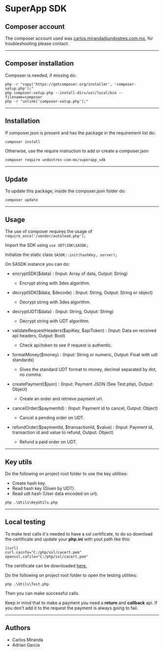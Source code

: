 # SuperApp SDK

## Composer account

The composer account used was carlos.miranda@undostres.com.mx, for troubleshooting please contact.

---

## Composer installation

Composer is needed, if missing do:

```
php -r "copy('https://getcomposer.org/installer', 'composer-setup.php');"
php composer-setup.php --install-dir=/usr/local/bin --filename=composer
php -r "unlink('composer-setup.php');"
```

---

## Installation

If composer.json is present and has the package in the requirement list do:

```
composer install
``` 

Otherwise, use the require instruction to add or create a composer.json

```
composer require undostres-com-mx/superapp_sdk
```

---

## Update

To update this package, inside the composer.json folder do:

```
composer update
``` 

---

## Usage

The use of composer requires the usage of `require_once('/vendor/autoload.php');`

Import the SDK using `use UDT\SDK\SASDK;`

Initialize the static class `SASDK::init(hashKey, server);`

On SASDK instance you can do:

- encryptSDK($data) : (Input: Array of data, Output: String)
  - Encrypt string with 3des algorithm.

- decryptSDK($data, $decode) : (Input: String, Output: String or object)
  - Decrypt string with 3des algorithm.

- decryptUDT($data) : (Input: String, Output: String)
  - Decrypt string with UDT algorithm.

- validateRequestHeaders($apiKey, $apiToken) : (Input: Data on received api headers, Output: Bool)
  - Check api/token to see if request is authentic.

- formatMoney($money) : (Input: String or numeric, Output: Float with udt standards)
  - Gives the standard UDT format to money, decimal separated by dot, no comma.

- createPayment($json) : (Input: Payment JSON (See Test.php), Output: Object)
  - Create an order and retrieve payment url.

- cancelOrder($paymentId) : (Input: Payment id to cancel, Output: Object)
  - Cancel a pending order on UDT.

- refundOrder($paymentId, $transactionId, $value) : (Input: Payment id, transaction id and value to refund, Output: Object)
  - Refund a paid order on UDT.

---

## Key utils

Do the following on project root folder to use the key utilities:

- Create hash key.
- Read hash key (Given by UDT).
- Read udt hash (User data encoded on url).

```
php .\Utils\KeyUtils.php
``` 

---

## Local testing

To make test calls it's needed to have a ssl certificate, to do so download the certificate and update your **php.ini** with yout path like this:

```
[curl]
curl.cainfo="C:/php/ssl/cacert.pem"
openssl.cafile="C:/php/ssl/cacert.pem"
``` 

The certificate can be downloaded [here.](http://curl.haxx.se/ca/cacert.pem)

Do the following on project root folder to open the testing utilities:

```
php .\Utils\Test.php
``` 

Then you can make successful calls.

Keep in mind that to make a payment you need a **return** and **callback** api. If you don't add it to the request the payment is always going to fail.

---

## Authors

- Carlos Miranda
- Adrian Garcia
